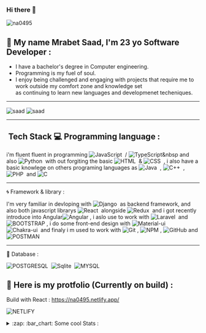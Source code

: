 ### Hi there :wave: 

<p align="left"> <img src="https://komarev.com/ghpvc/?username=na0495&label=Profile%20views&color=0e75b6&style=flat" alt="na0495" /> </p>

## :boy: My name Mrabet Saad, I'm 23 yo Software Developer :
- I have a bachelor's degree in Computer engineering.
- Programming is my fuel of soul.
- I enjoy being challenged and engaging with projects that require me to work outside my comfort zone and knowledge set <br>
  as continuing to learn new languages and developmenet techeniques.
  
<hr>

<img align="center" src="https://github-readme-stats.vercel.app/api?username=na0495&count_private=true&theme=react" alt="saad" />
<img align="center" src="https://github-readme-streak-stats.herokuapp.com/?user=na0495&" alt="saad" />

<hr>

##  &nbsp;Tech Stack :computer: Programming language :
i'm fluent fluent in programming ![JavaScript](https://img.shields.io/badge/JavaScript-F7DF1E?style=flat-square&logo=javascript&logoColor=black)&nbsp; / ![TypeScript](https://img.shields.io/badge/typescript-%23007ACC.svg?style=flat-square&logo=typescript&logoColor=white)&nbsp and also ![Python](https://img.shields.io/badge/Python-3776AB?style=flat-square&logo=python&logoColor=white)&nbsp; with out forgiting the basic ![HTML](https://img.shields.io/badge/HTML5-E34F26?style=flat-square&logo=html5&logoColor=white)&nbsp; & ![CSS](https://img.shields.io/badge/CSS3-1572B6?style=flat-square&logo=css3&logoColor=white)&nbsp; , i also have a basic knowlege on others programing languages as ![Java](https://img.shields.io/badge/Java-ED8B00?style=flat-square&logo=java&logoColor=white)&nbsp; , ![C++](https://img.shields.io/badge/C%2B%2B-00599C?style=flat-square&logo=c%2B%2B&logoColor=white)&nbsp; , ![PHP](https://img.shields.io/badge/PHP-777BB4?style=flat-square&logo=php&logoColor=white)&nbsp; and ![C](https://img.shields.io/badge/C-00599C?style=flat-square&logo=c&logoColor=white)&nbsp;

<hr>

:cyclone: Framework & library :

I'm very familiar in devloping with ![Django](https://img.shields.io/badge/Django-092E20?style=flat-square&logo=django&logoColor=white)&nbsp; as backend framework, and also both javascript librarys ![React](https://img.shields.io/badge/React-20232A?style=flat-square&logo=react&logoColor=61DAFB)&nbsp; alongside ![Redux](https://img.shields.io/badge/Redux-593D88?style=flat-square&logo=redux&logoColor=white)&nbsp; and i got recently introduce into Angular![Angular](https://img.shields.io/badge/angular-%23DD0031.svg?style=flat-square&logo=angular&logoColor=white)&nbsp;, i aslo use to work with ![Laravel](https://img.shields.io/badge/Laravel-FF2D20?style=flat-square&logo=laravel&logoColor=white)&nbsp;
and ![BOOTSTRAP](https://img.shields.io/badge/Bootstrap-563D7C?style=flat-square&logo=bootstrap&logoColor=white)&nbsp;, i do some front-end design with ![Material-ui](https://img.shields.io/badge/Material--UI-0081CB?style=flat-square&logo=material-ui&logoColor=white)&nbsp; ![Chakra-ui](https://img.shields.io/badge/Chakra--UI-319795?style=flat-square&logo=chakra-ui&logoColor=white)&nbsp; and finaly i m used to work with ![Git](https://img.shields.io/badge/Git-F05032?style=flat-square&logo=git&logoColor=white)&nbsp;, ![NPM](https://img.shields.io/badge/npm-CB3837?style=flat-square&logo=npm&logoColor=white)&nbsp;, ![GitHub](https://img.shields.io/badge/github-%23121011.svg?style=for-the-badge&logo=github&logoColor=white) and ![POSTMAN](https://img.shields.io/badge/Postman-FF6C37?style=flat-square&logo=Postman&logoColor=white)&nbsp; 

<hr>

:floppy_disk: Database :

![POSTGRESQL](https://img.shields.io/badge/PostgreSQL-316192?style=flat-square&logo=postgresql&logoColor=white)&nbsp;
![Sqlite](https://img.shields.io/badge/SQLite-07405E?style=flat-square&logo=sqlite&logoColor=white)&nbsp;
![MYSQL](https://img.shields.io/badge/MySQL-00000F?style=flat-square&logo=mysql&logoColor=white)&nbsp;

## :bookmark_tabs: Here is my protfolio (Currently on build) :
Build with React :
https://na0495.netlify.app/
<br>
<!-- deploy with ! <br> -->
![NETLIFY](https://img.shields.io/badge/Netlify-00C7B7?style=flat-square&logo=netlify&logoColor=white)&nbsp;


<details>
  <summary>:zap: :bar_chart: Some cool Stats :</summary>

  [![na0495's wakatime stats](https://github-readme-stats.vercel.app/api/wakatime?username=na0495&3&layout=compact)](https://github.com/na0495/github-readme-stats)

</details>
<!-- 
<p><img style="border: 1px solid #ddd; border-radius: 4px; padding: 5px; width: 150px; display: flex; align-item: center; height: 75px" align="center" src="https://github-readme-stats.vercel.app/api/wakatime?username=na0495&3&layout=compact" alt="saad" /></p> -->



<!-- #### Github Commit Stats :
![na0495's GitHub stats](https://github-readme-stats.vercel.app/api?username=na0495&show_icons=true&theme=radical&count_private=true) -->

<!-- ### 🤝🏻 &nbsp; My media 

![Discord](https://img.shields.io/badge/Discord-7289DA?style=for-the-badge&logo=discord&logoColor=white)&nbsp; : Egon#6993 -->
